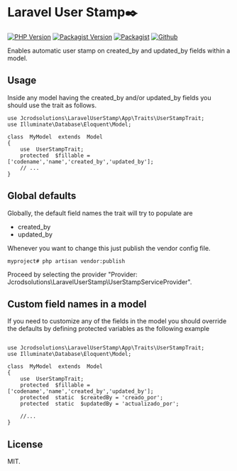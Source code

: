 
# Laravel User Stamp✒️
[![PHP Version](https://img.shields.io/packagist/php-v/jcrodsolutions/laravel-user-stamp.svg)](https://packagist.org/packages/jcrodsolutions/laravel-user-stamp)
[![Packagist Version](https://img.shields.io/packagist/v/jcrodsolutions/laravel-user-stamp.svg)](https://packagist.org/packages/jcrodsolutions/laravel-user-stamp)
[![Packagist](https://img.shields.io/packagist/dt/jcrodsolutions/laravel-user-stamp.svg)](https://packagist.org/packages/jcrodsolutions/laravel-user-stamp)
[![Github](https://img.shields.io/github/license/jcrodsolutions/laravel-user-stamp.svg)](https://packagist.org/packages/jcrodsolutions/laravel-user-stamp)

Enables automatic user stamp on created_by and updated_by fields within a model.

## Usage
Inside any model having the created_by and/or updated_by fields you should use the trait as follows.
```
use Jcrodsolutions\LaravelUserStamp\App\Traits\UserStampTrait;
use Illuminate\Database\Eloquent\Model;

class  MyModel  extends  Model
{
	use  UserStampTrait;
	protected  $fillable = ['codename','name','created_by','updated_by'];
	// ...
}
```
## Global defaults
Globally, the default field names the trait will try to populate are 
* created_by
* updated_by

Whenever you want to change this just publish the vendor config file. 
```
myproject# php artisan vendor:publish
```
Proceed by selecting the provider "Provider: Jcrodsolutions\LaravelUserStamp\UserStampServiceProvider".

## Custom field names in a model
If you need to customize any of the fields in the model you should override the defaults by defining protected variables as the following example
```

use Jcrodsolutions\LaravelUserStamp\App\Traits\UserStampTrait;
use Illuminate\Database\Eloquent\Model;

class  MyModel  extends  Model
{
	use  UserStampTrait;
	protected  $fillable = ['codename','name','created_by','updated_by'];
	protected  static  $createdBy = 'creado_por';
	protected  static  $updatedBy = 'actualizado_por';
	
	//...
}
```
## License
MIT.